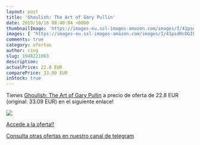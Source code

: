 ```yaml
---
layout: post
title: 'Ghoulish: The Art of Gary Pullin'
date: 2019/10/16 08:40:04 +0000
thumbnailImage: 'https://images-eu.ssl-images-amazon.com/images/I/41psdHcDGIL._SL200_.jpg'
images: [ 'https://images-eu.ssl-images-amazon.com/images/I/41psdHcDGIL._SL200_.jpg' ]
comments: true
category: ofertas
author: ring
slug: 1948221063
description:
actualPrice: 22.8 EUR
comparePrice: 33.09 EUR
inStock: true
---
```


Tienes [Ghoulish: The Art of Gary Pullin](https://www.amazon.com/dp/1948221063/?tag=redken08-20) a precio de oferta de 22.8 EUR (original: 33.09 EUR) en el siguiente enlace!

[![](https://images-eu.ssl-images-amazon.com/images/I/41psdHcDGIL._SL200_.jpg)](https://www.amazon.com/dp/1948221063/?tag=redken08-20)

[Accede a la oferta!!](https://www.amazon.com/dp/1948221063/?tag=redken08-20)

[Consulta otras ofertas en nuestro canal de telegram](https://t.me/s/ofertas25)
